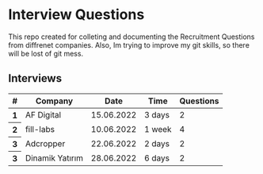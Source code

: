 # Interview Questions

This repo created for colleting and documenting the Recruitment Questions from diffrenet companies.
Also, Im trying to improve my git skills, so there will be lost of git mess.

## Interviews

<table class="table table-striped-columns">
  <thead>
    <tr>
      <th scope="col">#</th>
      <th scope="col">Company</th>
      <th scope="col">Date</th>
      <th scope="col">Time</th>
      <th scope="col">Questions</th>
    </tr>
  </thead>
  <tbody>
    <tr>
      <th scope="row">1</th>
      <td>AF Digital</td>
      <td>15.06.2022</td>
      <td>3 days</td>
       <td>2</td>
    </tr>
    <tr>
      <th scope="row">2</th>
      <td>fill-labs</td>
      <td>10.06.2022</td>
      <td>1 week</td>
         <td>4</td>
    </tr>
    <tr>
      <th scope="row">3</th>
      <td>Adcropper</td>
      <td>22.06.2022</td>
       <td>2 days</td>
       <td>2</td>
    </tr>
     <tr>
      <th scope="row">3</th>
      <td>Dinamik Yatırım</td>
      <td>28.06.2022</td>
       <td>6 days</td>
       <td>2</td>
    </tr>
  </tbody>
</table>
